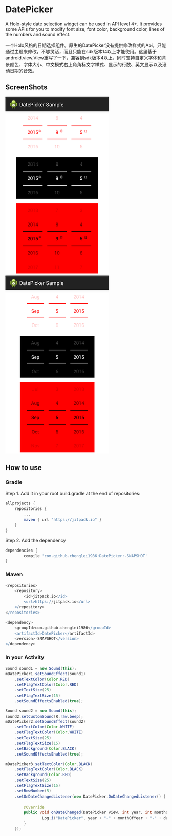 DatePicker
==========

A Holo-style date selection widget can be used in API level 4+. It provides some APIs for you to modify font size, font color,  background color, lines of the numbers and sound effect.

一个Holo风格的日期选择组件。原生的DatePicker没有提供修改样式的Api，只能通过主题来修改，不够灵活，而且只能在sdk版本14以上才能使用。这里基于android.view.View重写了一下，兼容到sdk版本4以上，同时支持自定义字体和背景颜色、字体大小、中文模式右上角角标文字样式、显示的行数、英文显示以及滚动日期的音效。

## ScreenShots

![](screenshots/screenshot1.png)
![](screenshots/screenshot2.png)

## How to use

### Gradle
Step 1. Add it in your root build.gradle at the end of repositories:

```groovy
allprojects {
	repositories {
		...
		maven { url "https://jitpack.io" }
	}
}
```

Step 2. Add the dependency

```groovy
dependencies {
        compile 'com.github.chenglei1986:DatePicker:-SNAPSHOT'
}
```

### Maven
```groovy
<repositories>
	<repository>
	    <id>jitpack.io</id>
	    <url>https://jitpack.io</url>
	</repository>
</repositories>
```
```groovy
<dependency>
    <groupId>com.github.chenglei1986</groupId>
    <artifactId>DatePicker</artifactId>
    <version>-SNAPSHOT</version>
</dependency>
```

### In your Activity
```java
Sound sound1 = new Sound(this);
mDatePicker1.setSoundEffect(sound1)
	.setTextColor(Color.RED)
	.setFlagTextColor(Color.RED)
	.setTextSize(25)
	.setFlagTextSize(15)
	.setSoundEffectsEnabled(true);
```
```java
Sound sound2 = new Sound(this);
sound2.setCustomSound(R.raw.beep);
mDatePicker2.setSoundEffect(sound2)
	.setTextColor(Color.WHITE)
	.setFlagTextColor(Color.WHITE)
	.setTextSize(25)
	.setFlagTextSize(15)
	.setBackground(Color.BLACK)
	.setSoundEffectsEnabled(true);
```
```java
mDatePicker3.setTextColor(Color.BLACK)
	.setFlagTextColor(Color.BLACK)
	.setBackground(Color.RED)
	.setTextSize(25)
	.setFlagTextSize(15)
	.setRowNumber(5)
	.setOnDateChangedListener(new DatePicker.OnDateChangedListener() {

		@Override
		public void onDateChanged(DatePicker view, int year, int monthOfYear, int dayOfMonth) {
				Log.i("DatePicker", year + "-" + monthOfYear + "-" + dayOfMonth);
		}
	});
```

